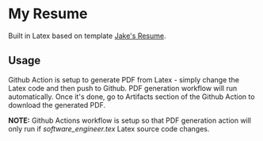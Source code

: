 # My Resume
Built in Latex based on template [Jake's Resume](https://github.com/jakegut/resume).

## Usage
Github Action is setup to generate PDF from Latex - simply change the Latex code and then push to Github. PDF generation workflow will run automatically. Once it's done, go to Artifacts section of the Github Action to download the generated PDF.

**NOTE:** Github Actions workflow is setup so that PDF generation action will only run if *software_engineer.tex* Latex source code changes.

<!--
- `sudo apt install texlive texlive-latex-extra texlive-fonts-recommended texlive-fonts-extra texlive-science texlive-plain-generic tex4ht latex2html texlive-full`
- *Optional*: Install Latex visual editor: `sudo apt install -y texlive-xetex`
- Convert to pdf: `pdflatex software_engineer.tex`
- Convert to HTML: `hlatex software_engineer.tex`
-->
